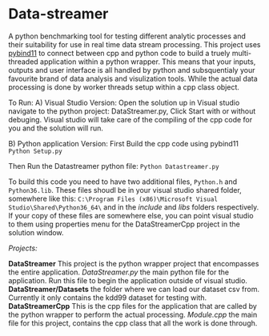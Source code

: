 # Data-streamer
A python benchmarking tool for testing different analytic processes and their suitability for use in real time data stream processing.
This project uses [pybind11](https://github.com/pybind/pybind11) to connect between cpp and python code to build a truely multi-threaded application within a python wrapper.
This means that your inputs, outputs and user interface is all handled by python and subsquentialy your favourite brand of data analysis and visulization tools. While the actual data processing is done by worker threads setup within a cpp class object. 


To Run: 
A) Visual Studio Version:
Open the solution up in Visual studio navigate to the python project: DataStreamer.py, Click Start with or without debuging.
Visual studio will take care of the compiling of the cpp code for you and the solution will run.

B) Python application Version:
First Build the cpp code using pybind11
```Python Setup.py ```

Then Run the Datastreamer python file:
```Python Datastreamer.py```

To build this code you need to have two additional files, ```Python.h``` and ```Python36.lib```. These files shoudl be in your visual studio shared folder, somewhere like this: ```C:\Program Files (x86)\Microsoft Visual Studio\Shared\Python36_64\``` and in the *include* and *libs* folders respectively. If your copy of these files are somewhere else, you can point visual studio to them using properties menu for the DataStreamerCpp project in the solution window.


*Projects:*

**DataStreamer** This project is the python wrapper project that encompasses the entire application. 
    *DataStreamer.py* the main python file for the application. Run this file to begin the application outside of visual studio.
    **DataStreamer/Datasets** the folder where we can load our dataset csv from. Currently it only contains the kdd99 dataset for testing with.
**DataStreamerCpp** This is the cpp files for the application that are called by the python wrapper to perform the actual processing.
    *Module.cpp* the main file for this project, contains the cpp class that all the work is done through.
